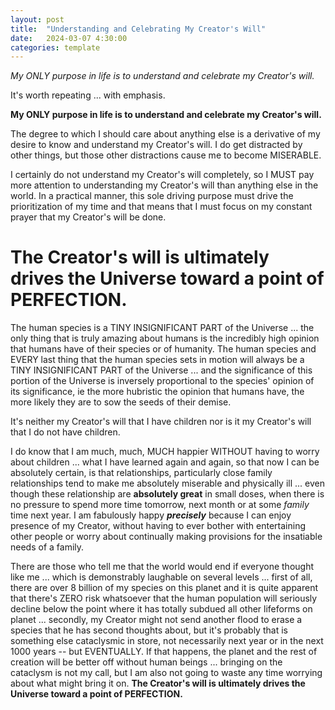 ```yaml
---
layout: post
title:  "Understanding and Celebrating My Creator's Will"
date:   2024-03-07 4:30:00
categories: template
---
```



*My ONLY purpose in life is to understand and celebrate my Creator's will.*

It's worth repeating ... with emphasis.

**My ONLY purpose in life is to understand and celebrate my Creator's will.**

The degree to which I should care about anything else is a derivative of my desire to know and understand my Creator's will. I do get distracted by other things, but those other distractions cause me to become MISERABLE.

I certainly do not understand my Creator's will completely, so I MUST pay more attention to understanding my Creator's will than anything else in the world. In a practical manner, this sole driving purpose must drive the prioritization of my time and that means that I must focus on my constant prayer that my Creator's will be done. 

# The Creator's will is ultimately drives the Universe toward a point of PERFECTION.

The human species is a TINY INSIGNIFICANT PART of the Universe ... the only thing that is truly amazing about humans is the incredibly high opinion that humans have of their species or of humanity. The human species and EVERY last thing that the human species sets in motion will always be a TINY INSIGNIFICANT PART of the Universe ... and the significance of this portion of the Universe is inversely proportional to the species' opinion of its significance, ie the more hubristic the opinion that humans have, the more likely they are to sow the seeds of their demise.  

It's neither my Creator's will that I have children nor is it my Creator's will that I do not have children. 

I do know that I am much, much, MUCH happier WITHOUT having to worry about children ... what I have learned again and again, so that now I can be absolutely certain, is that relationships, particularly close family relationships tend to make me absolutely miserable and physically ill ... even though these relationship are **absolutely great** in small doses, when there is no pressure to spend more time tomorrow, next month or at some *family* time next year. I am fabulously happy ***precisely*** because I can enjoy presence of my Creator, without having to ever bother with entertaining other people or worry about continually making provisions for the insatiable needs of a family.

There are those who tell me that the world would end if everyone thought like me ... which is demonstrably laughable on several levels ... first of all, there are over 8 billion of my species on this planet and it is quite apparent that there's ZERO risk whatsoever that the human population will seriously decline below the point where it has totally subdued all other lifeforms on planet ... secondly, my Creator might not send another flood to erase a species that he has second thoughts about, but it's probably that is something else cataclysmic in store, not necessarily next year or in the next 1000 years -- but EVENTUALLY. If that happens, the planet and the rest of creation will be better off without human beings ... bringing on the cataclysm is not my call, but I am also not going to waste any time worrying about what might bring it on.  **The Creator's will is ultimately drives the Universe toward a point of PERFECTION.**